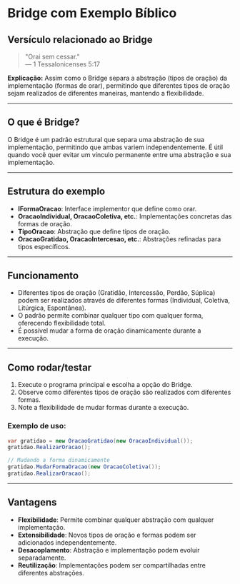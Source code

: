 # Bridge com Exemplo Bíblico

## Versículo relacionado ao Bridge
> "Orai sem cessar."  
> — 1 Tessalonicenses 5:17

**Explicação:** Assim como o Bridge separa a abstração (tipos de oração) da implementação (formas de orar), permitindo que diferentes tipos de oração sejam realizados de diferentes maneiras, mantendo a flexibilidade.

---

## O que é Bridge?
O Bridge é um padrão estrutural que separa uma abstração de sua implementação, permitindo que ambas variem independentemente. É útil quando você quer evitar um vínculo permanente entre uma abstração e sua implementação.

---

## Estrutura do exemplo
- **IFormaOracao**: Interface implementor que define como orar.
- **OracaoIndividual, OracaoColetiva, etc.**: Implementações concretas das formas de oração.
- **TipoOracao**: Abstração que define tipos de oração.
- **OracaoGratidao, OracaoIntercesao, etc.**: Abstrações refinadas para tipos específicos.

---

## Funcionamento
- Diferentes tipos de oração (Gratidão, Intercessão, Perdão, Súplica) podem ser realizados através de diferentes formas (Individual, Coletiva, Litúrgica, Espontânea).
- O padrão permite combinar qualquer tipo com qualquer forma, oferecendo flexibilidade total.
- É possível mudar a forma de oração dinamicamente durante a execução.

---

## Como rodar/testar
1. Execute o programa principal e escolha a opção do Bridge.
2. Observe como diferentes tipos de oração são realizados com diferentes formas.
3. Note a flexibilidade de mudar formas durante a execução.

### Exemplo de uso:
```csharp
var gratidao = new OracaoGratidao(new OracaoIndividual());
gratidao.RealizarOracao();

// Mudando a forma dinamicamente
gratidao.MudarFormaOracao(new OracaoColetiva());
gratidao.RealizarOracao();
```

---

## Vantagens
- **Flexibilidade**: Permite combinar qualquer abstração com qualquer implementação.
- **Extensibilidade**: Novos tipos de oração e formas podem ser adicionados independentemente.
- **Desacoplamento**: Abstração e implementação podem evoluir separadamente.
- **Reutilização**: Implementações podem ser compartilhadas entre diferentes abstrações.
